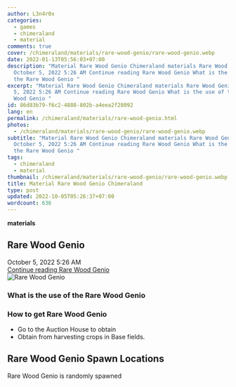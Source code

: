 ```yaml
---
author: L3n4r0x
categories:
  - games
  - chimeraland
  - material
comments: true
cover: /chimeraland/materials/rare-wood-genio/rare-wood-genio.webp
date: 2022-01-13T05:56:03+07:00
description: "Material Rare Wood Genio Chimeraland materials Rare Wood Genio
  October 5, 2022 5:26 AM Continue reading Rare Wood Genio What is the use of
  the Rare Wood Genio "
excerpt: "Material Rare Wood Genio Chimeraland materials Rare Wood Genio October
  5, 2022 5:26 AM Continue reading Rare Wood Genio What is the use of the Rare
  Wood Genio "
id: 86d83b79-f6c2-4888-802b-a4eea2f28092
lang: en
permalink: /chimeraland/materials/rare-wood-genio.html
photos:
  - /chimeraland/materials/rare-wood-genio/rare-wood-genio.webp
subtitle: "Material Rare Wood Genio Chimeraland materials Rare Wood Genio
  October 5, 2022 5:26 AM Continue reading Rare Wood Genio What is the use of
  the Rare Wood Genio "
tags:
  - chimeraland
  - material
thumbnail: /chimeraland/materials/rare-wood-genio/rare-wood-genio.webp
title: Material Rare Wood Genio Chimeraland
type: post
updated: 2022-10-05T05:26:37+07:00
wordcount: 636
---
```


<link
  rel="stylesheet"
  href="https://rawcdn.githack.com/dimaslanjaka/Web-Manajemen/870a349/css/bootstrap-5-3-0-alpha3-wrapper.css"
/>
<section id="bootstrap-wrapper">
  <div data-bs-theme="dark">
    <div
      class="row g-0 border rounded overflow-hidden flex-md-row mb-4 shadow-sm position-relative bg-dark text-light"
    >
      <div class="col p-4 d-flex flex-column position-static">
        <strong class="d-inline-block mb-2 text-success">materials</strong>
        <h2 class="mb-0">Rare Wood Genio</h2>
        <div class="mb-1 text-muted">October 5, 2022 5:26 AM</div>
        <a
          href="/chimeraland/materials/rare-wood-genio.html"
          class="stretched-link d-none text-primary"
          >Continue reading Rare Wood Genio</a
        >
      </div>
      <div class="col-auto d-none d-md-block d-lg-block">
        <img
          src="https://www.webmanajemen.com/chimeraland/materials/rare-wood-genio/rare-wood-genio.webp"
          alt="Rare Wood Genio"
        />
      </div>
    </div>
    <div class="row">
      <div class="col-lg-6 col-12 mb-2">
        <div class="card">
          <div class="card-body">
            <h3 class="card-title">What is the use of the Rare Wood Genio</h3>
            <div class="card-text"><ul></ul></div>
          </div>
        </div>
      </div>
      <div class="col-lg-6 col-12 mb-2">
        <div class="card">
          <div class="card-body">
            <h3 class="card-title">How to get Rare Wood Genio</h3>
            <div class="card-text">
              <ul>
                <li>Go to the Auction House to obtain</li>
                <li>Obtain from harvesting crops in Base fields.</li>
              </ul>
            </div>
          </div>
        </div>
      </div>
      <div class="col-12 mb-2">
        <h2>Rare Wood Genio Spawn Locations</h2>
        <p>Rare Wood Genio is randomly spawned</p>
      </div>
    </div>
  </div>
</section>